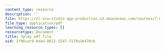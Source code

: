 ```yaml
---
content_type: resource
description: ''
file: https://ol-ocw-studio-app-production.s3.amazonaws.com/courses/7-01sc-fundamentals-of-biology-fall-2011/1f06cac98da486121547f119a16478cb_LvLbaVW84nE.pdf
file_type: application/pdf
learning_resource_types: []
resourcetype: Document
title: 3play pdf file
uid: 1f06cac9-8da4-8612-1547-f119a16478cb
---
```


